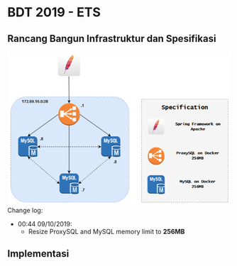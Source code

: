 # BDT 2019 - ETS  
## Rancang Bangun Infrastruktur dan Spesifikasi  
![Infrastructure Detail](img/architecture.png)  
Change log:  
- 00:44 09/10/2019:
  - Resize ProxySQL and MySQL memory limit to **256MB**  
## Implementasi
